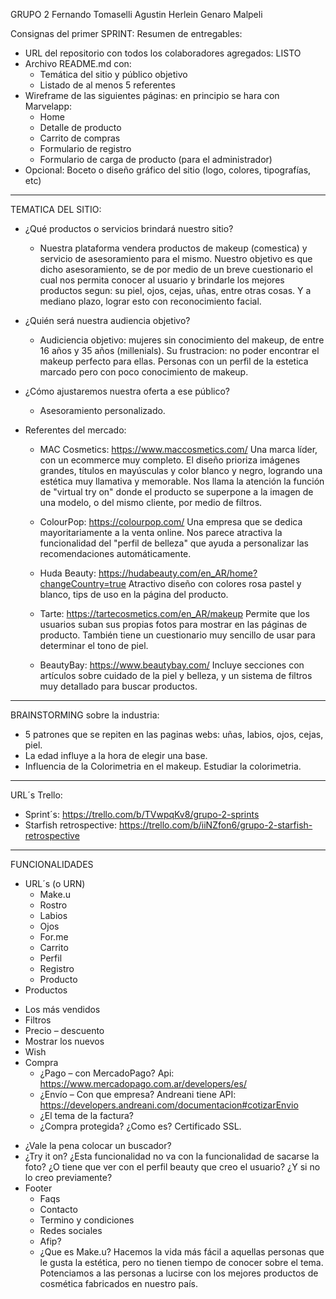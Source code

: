 GRUPO 2
Fernando Tomaselli
Agustin Herlein
Genaro Malpeli

Consignas del primer SPRINT:
Resumen de entregables:
- URL del repositorio con todos los colaboradores agregados: LISTO
- Archivo README.md con:
    * Temática del sitio y público objetivo
    * Listado de al menos 5 referentes
- Wireframe de las siguientes páginas: en principio se hara con Marvelapp:
    * Home
    * Detalle de producto
    * Carrito de compras
    * Formulario de registro
    * Formulario de carga de producto (para el administrador)
- Opcional: Boceto o diseño gráfico del sitio (logo, colores, tipografías, etc)
---

TEMATICA DEL SITIO:

-   ¿Qué productos o servicios brindará nuestro sitio?
    * Nuestra plataforma vendera productos de makeup (comestica) y servicio de asesoramiento para el mismo. Nuestro objetivo es que dicho asesoramiento, se de por medio de un breve cuestionario el cual nos permita conocer al usuario y brindarle los mejores productos segun: su piel, ojos, cejas, uñas, entre otras cosas.
    Y a mediano plazo, lograr esto con reconocimiento facial.

-   ¿Quién será nuestra audiencia objetivo?
    * Audiciencia objetivo: mujeres sin conocimiento del makeup, de entre 16 años y 35 años (millenials). Su frustracion: no poder encontrar el makeup perfecto para ellas. Personas con un perfil de la estetica marcado pero con poco conocimiento de makeup.

-   ¿Cómo ajustaremos nuestra oferta a ese público?
    * Asesoramiento personalizado.


-   Referentes del mercado:
    * MAC Cosmetics: https://www.maccosmetics.com/
    Una marca líder, con un ecommerce muy completo. El diseño prioriza imágenes grandes, títulos en mayúsculas y color blanco y negro, logrando una estética muy llamativa y memorable. Nos llama la atención la función de "virtual try on" donde el producto se superpone a la imagen de una modelo, o del mismo cliente, por medio de filtros.

    * ColourPop: https://colourpop.com/
    Una empresa que se dedica mayoritariamente a la venta online. Nos parece atractiva la funcionalidad del "perfil de belleza" que ayuda a personalizar las recomendaciones automáticamente.

    * Huda Beauty: https://hudabeauty.com/en_AR/home?changeCountry=true
    Atractivo diseño con colores rosa pastel y blanco, tips de uso en la página del producto.

    * Tarte: https://tartecosmetics.com/en_AR/makeup
    Permite que los usuarios suban sus propias fotos para mostrar en las páginas de producto. También tiene un cuestionario muy sencillo de usar para determinar el tono de piel.

    * BeautyBay: https://www.beautybay.com/
    Incluye secciones con artículos sobre cuidado de la piel y belleza, y un sistema de filtros muy detallado para buscar productos.
---

BRAINSTORMING sobre la industria:
- 5 patrones que se repiten en las paginas webs: uñas, labios, ojos, cejas, piel.
- La edad influye a la hora de elegir una base.
- Influencia de la Colorimetria en el makeup. Estudiar la colorimetria.
---

URL´s Trello:
-   Sprint´s: https://trello.com/b/TVwpqKv8/grupo-2-sprints
-   Starfish retrospective: https://trello.com/b/iiNZfon6/grupo-2-starfish-retrospective
---

FUNCIONALIDADES
-   URL´s (o URN)
    *   Make.u
    *   Rostro
    *   Labios
    *   Ojos
    *   For.me
    *   Carrito
    *   Perfil
    *   Registro
    *   Producto
-   Productos
*   Los más vendidos
*   Filtros
*   Precio – descuento
*   Mostrar los nuevos
*   Wish
*   Compra
    *   ¿Pago – con MercadoPago? Api: https://www.mercadopago.com.ar/developers/es/
    *   ¿Envío – Con que empresa? Andreani tiene API: https://developers.andreani.com/documentacion#cotizarEnvio
    *   ¿El tema de la factura?
    *   ¿Compra protegida? ¿Como es? Certificado SSL.
-   ¿Vale la pena colocar un buscador?
-   ¿Try it on? ¿Esta funcionalidad no va con la funcionalidad de sacarse la foto? ¿O tiene que ver con el perfil beauty que creo el usuario? ¿Y si no lo creo previamente?
-   Footer
    *   Faqs
    *   Contacto
    *   Termino y condiciones
    *   Redes sociales
    *   Afip?
    *   ¿Que es Make.u? Hacemos la vida más fácil a aquellas personas que le gusta la estética, pero no tienen tiempo de conocer sobre el tema. Potenciamos a las personas a lucirse con los mejores productos de cosmética fabricados en nuestro país.
